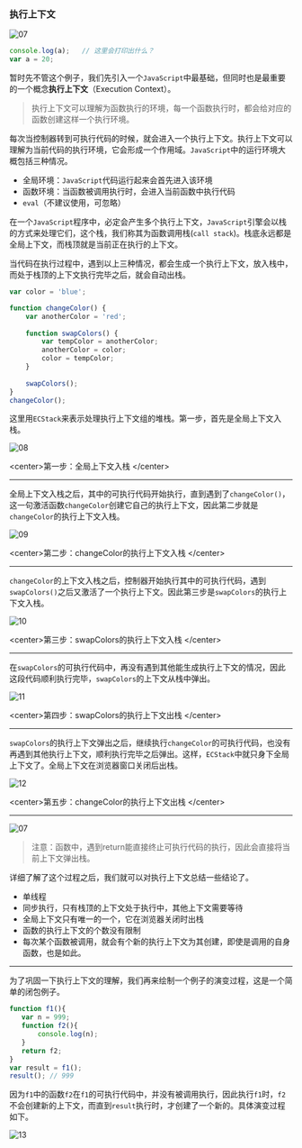 ### 执行上下文

![07](E:\learn\TC\临\07.png)

```javascript
console.log(a);   // 这里会打印出什么？
var a = 20;
```

暂时先不管这个例子，我们先引入一个`JavaScript`中最基础，但同时也是最重要的一个概念**执行上下文**（Execution Context）。 



> 执行上下文可以理解为函数执行的环境，每一个函数执行时，都会给对应的函数创建这样一个执行环境。 



每次当控制器转到可执行代码的时候，就会进入一个执行上下文。执行上下文可以理解为当前代码的执行环境，它会形成一个作用域。`JavaScript`中的运行环境大概包括三种情况。

- 全局环境：`JavaScript`代码运行起来会首先进入该环境
- 函数环境：当函数被调用执行时，会进入当前函数中执行代码
- `eval`（不建议使用，可忽略）

在一个`JavaScript`程序中，必定会产生多个执行上下文，`JavaScript`引擎会以栈的方式来处理它们，这个栈，我们称其为函数调用栈(`call stack`)。栈底永远都是全局上下文，而栈顶就是当前正在执行的上下文。

当代码在执行过程中，遇到以上三种情况，都会生成一个执行上下文，放入栈中，而处于栈顶的上下文执行完毕之后，就会自动出栈。

```javascript
var color = 'blue';

function changeColor() {
    var anotherColor = 'red';
    
    function swapColors() {
        var tempColor = anotherColor;
        anotherColor = color;
        color = tempColor;
    }
    
    swapColors();
}
changeColor();
```

这里用`ECStack`来表示处理执行上下文组的堆栈。第一步，首先是全局上下文入栈。  

![08](E:\learn\TC\临\08.png)

\<center\>第一步：全局上下文入栈 \</center\> 

***

全局上下文入栈之后，其中的可执行代码开始执行，直到遇到了`changeColor()`，这一句激活函数`changeColor`创建它自己的执行上下文，因此第二步就是`changeColor`的执行上下文入栈。 

![09](E:\learn\TC\临\09.png)

\<center\>第二步：changeColor的执行上下文入栈 \</center\> 

***

`changeColor`的上下文入栈之后，控制器开始执行其中的可执行代码，遇到`swapColors()`之后又激活了一个执行上下文。因此第三步是`swapColors`的执行上下文入栈。

![10](E:\learn\TC\临\10.png)

\<center\>第三步：swapColors的执行上下文入栈  \</center\> 

***

在`swapColors`的可执行代码中，再没有遇到其他能生成执行上下文的情况，因此这段代码顺利执行完毕，`swapColors`的上下文从栈中弹出。 

![11](E:\learn\TC\临\11.png)

\<center\>第四步：swapColors的执行上下文出栈   \</center\> 

***

`swapColors`的执行上下文弹出之后，继续执行`changeColor`的可执行代码，也没有再遇到其他执行上下文，顺利执行完毕之后弹出。这样，`ECStack`中就只身下全局上下文了。全局上下文在浏览器窗口关闭后出栈。 

![12](E:\learn\TC\临\12.png) 

 \<center\>第五步：changeColor的执行上下文出栈   \</center\> 

***

![07](E:\learn\TC\临\07.png)



> 注意：函数中，遇到return能直接终止可执行代码的执行，因此会直接将当前上下文弹出栈。 

详细了解了这个过程之后，我们就可以对执行上下文总结一些结论了。

- 单线程
- 同步执行，只有栈顶的上下文处于执行中，其他上下文需要等待
- 全局上下文只有唯一的一个，它在浏览器关闭时出栈
- 函数的执行上下文的个数没有限制
- 每次某个函数被调用，就会有个新的执行上下文为其创建，即使是调用的自身函数，也是如此。

***

 为了巩固一下执行上下文的理解，我们再来绘制一个例子的演变过程，这是一个简单的闭包例子。 

 ```javascript
function f1(){
    var n = 999;
    function f2(){
        console.log(n);
    }
    return f2;
}
var result = f1();
result(); // 999
 ```

因为`f1`中的函数`f2`在`f1`的可执行代码中，并没有被调用执行，因此执行`f1`时，`f2`不会创建新的上下文，而直到`result`执行时，才创建了一个新的。具体演变过程如下。 

![13](E:\learn\TC\临\13.png)

 